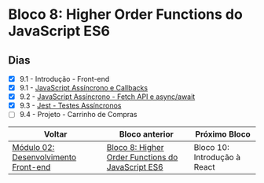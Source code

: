 # Bloco 8: Higher Order Functions do JavaScript ES6

## Dias

- [x] 9.1 - Introdução - Front-end
- [x] 9.1 - [JavaScript Assíncrono e Callbacks](https://github.com/miguel5g/trybe/tree/main/02-front-end/09-JavaScript%20e%20Testes%20Ass%C3%ADncronos/01-JavaScript%20Ass%C3%ADncrono%20e%20Callbacks)
- [x] 9.2 - [JavaScript Assíncrono - Fetch API e async/await](https://github.com/miguel5g/trybe/tree/main/02-front-end/09-JavaScript%20e%20Testes%20Ass%C3%ADncronos/02-JavaScript%20Ass%C3%ADncrono%20-%20Fetch%20API%20e%20async)
- [x] 9.3 - [Jest - Testes Assíncronos](https://github.com/miguel5g/trybe/tree/main/02-front-end/09-JavaScript%20e%20Testes%20Ass%C3%ADncronos/03-Jest%20-%20Testes%20Ass%C3%ADncronos)
- [ ] 9.4 - Projeto - Carrinho de Compras

| Voltar                                                                                           | Bloco anterior                                                                                                                                                        | Próximo Bloco                |
| ------------------------------------------------------------------------------------------------ | --------------------------------------------------------------------------------------------------------------------------------------------------------------------- | ---------------------------- |
| [Módulo 02: Desenvolvimento Front-end](https://github.com/miguel5g/trybe/tree/main/02-front-end) | [Bloco 8: Higher Order Functions do JavaScript ES6](https://github.com/miguel5g/trybe/tree/main/01-fundamentos/08-Higher%20Order%20Functions%20do%20JavaScript%20ES6) | Bloco 10: Introdução à React |
